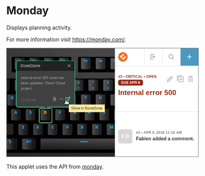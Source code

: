 # Monday

Displays planning activity.

For more information visit <https://monday.com/>.

![monday on a Das Keyboard Q](assets/image.png "monday applet")

This applet uses the API from [monday](https://developers.monday.com/).
